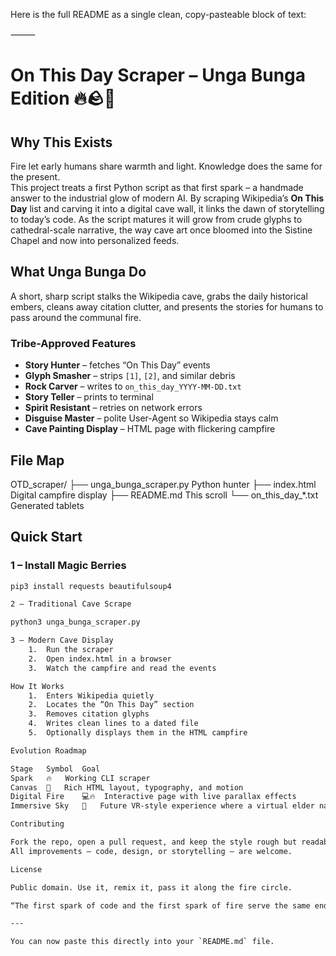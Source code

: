 Here is the full README as a single clean, copy-pasteable block of text:

⸻


# On This Day Scraper – Unga Bunga Edition 🔥🪨🦴

## Why This Exists
Fire let early humans share warmth and light. Knowledge does the same for the present.  
This project treats a first Python script as that first spark – a handmade answer to the industrial glow of modern AI. By scraping Wikipedia’s **On This Day** list and carving it into a digital cave wall, it links the dawn of storytelling to today’s code. As the script matures it will grow from crude glyphs to cathedral-scale narrative, the way cave art once bloomed into the Sistine Chapel and now into personalized feeds.

## What Unga Bunga Do
A short, sharp script stalks the Wikipedia cave, grabs the daily historical embers, cleans away citation clutter, and presents the stories for humans to pass around the communal fire.

### Tribe-Approved Features
* **Story Hunter** – fetches “On This Day” events  
* **Glyph Smasher** – strips `[1]`, `[2]`, and similar debris  
* **Rock Carver** – writes to `on_this_day_YYYY-MM-DD.txt`  
* **Story Teller** – prints to terminal  
* **Spirit Resistant** – retries on network errors  
* **Disguise Master** – polite User-Agent so Wikipedia stays calm  
* **Cave Painting Display** – HTML page with flickering campfire

## File Map

OTD_scraper/
├── unga_bunga_scraper.py    Python hunter
├── index.html               Digital campfire display
├── README.md                This scroll
└── on_this_day_*.txt        Generated tablets

## Quick Start

### 1 – Install Magic Berries
```bash
pip3 install requests beautifulsoup4

2 – Traditional Cave Scrape

python3 unga_bunga_scraper.py

3 – Modern Cave Display
	1.	Run the scraper
	2.	Open index.html in a browser
	3.	Watch the campfire and read the events

How It Works
	1.	Enters Wikipedia quietly
	2.	Locates the “On This Day” section
	3.	Removes citation glyphs
	4.	Writes clean lines to a dated file
	5.	Optionally displays them in the HTML campfire

Evolution Roadmap

Stage	Symbol	Goal
Spark	🔥	Working CLI scraper
Canvas	🎨	Rich HTML layout, typography, and motion
Digital Fire	💻🔥	Interactive page with live parallax effects
Immersive Sky	🌌	Future VR-style experience where a virtual elder narrates events

Contributing

Fork the repo, open a pull request, and keep the style rough but readable.
All improvements – code, design, or storytelling – are welcome.

License

Public domain. Use it, remix it, pass it along the fire circle.

“The first spark of code and the first spark of fire serve the same end – keeping stories alive.”

---

You can now paste this directly into your `README.md` file.